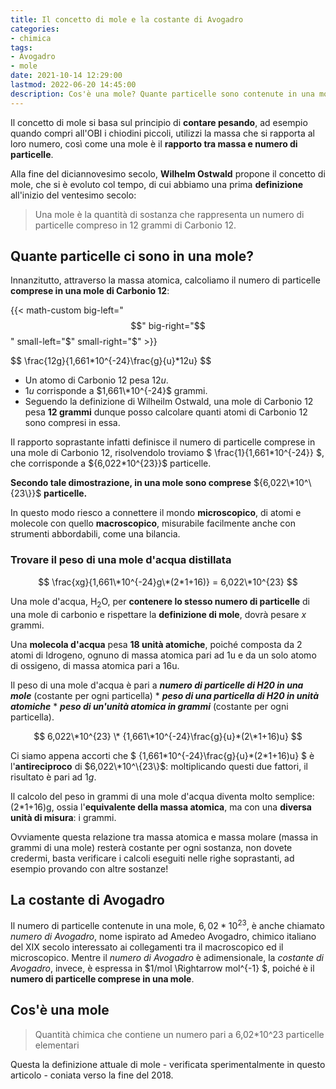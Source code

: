 ```yaml
---
title: Il concetto di mole e la costante di Avogadro
categories:
- chimica
tags:
- Avogadro
- mole
date: 2021-10-14 12:29:00
lastmod: 2022-06-20 14:45:00
description: Cos'è una mole? Quante particelle sono contenute in una mole?
---
```


Il concetto di mole si basa sul principio di **contare pesando**, ad esempio quando compri all'OBI i chiodini piccoli, utilizzi la massa che si rapporta al loro numero, così come una mole è il **rapporto tra massa e numero di particelle**.

Alla fine del diciannovesimo secolo, **Wilhelm Ostwald** propone il concetto di mole, che si è evoluto col tempo, di cui abbiamo una prima **definizione** all'inizio del ventesimo secolo:

> Una mole è la quantità di sostanza che rappresenta un numero di particelle compreso in 12 grammi di Carbonio 12.

## Quante particelle ci sono in una mole?

Innanzitutto, attraverso la massa atomica, calcoliamo il numero di particelle **comprese in una mole di Carbonio 12**:

{{< math-custom big-left="$$" big-right="$$" small-left="$" small-right="$" >}}

$$ \frac{12g}{1,661\*10^{-24}\frac{g}{u}\*12u\} $$

* Un atomo di Carbonio 12 pesa $12u$. 
* $1u$ corrisponde a $1,661\*10^{-24}$ grammi. 
* Seguendo la definizione di Wilheilm Ostwald, una mole di Carbonio 12 pesa **12 grammi** dunque posso calcolare quanti atomi di Carbonio 12 sono compresi in essa.

Il rapporto soprastante infatti definisce il numero di particelle comprese in una mole di Carbonio 12, risolvendolo troviamo  $ \frac{1}{1,661\*10^{-24\}} $, che corrisponde a ${6,022*10^{23\}}$ particelle. 

**Secondo tale dimostrazione, in una mole sono comprese** ${6,022\*10^\{23\}}$ **particelle.**

In questo modo riesco a connettere il mondo **microscopico**, di atomi e molecole con quello **macroscopico**, misurabile facilmente anche con strumenti abbordabili, come una bilancia. 

### Trovare il peso di una mole d'acqua distillata

$$ \frac{xg}{1,661\*10^{-24}g\*(2*1+16)} = 6,022\*10^{23} $$

Una mole d'acqua, H<sub>2</sub>O, per **contenere lo stesso numero di particelle** di una mole di carbonio e rispettare la **definizione di mole**, dovrà pesare $x$ grammi. 

Una **molecola d'acqua** pesa **18 unità atomiche**, poiché composta da 2 atomi di Idrogeno, ognuno di massa atomica pari ad 1u e da un solo atomo di ossigeno, di massa atomica pari a 16u. 

Il peso di una mole d'acqua è pari a ___numero di particelle di H20 in una mole___ (costante per ogni particella) \* ___peso di una particella di H20 in unità atomiche___ * ___peso di un'unità atomica in grammi___ (costante per ogni particella).

$$ 6,022\*10^{23} \* {1,661\*10^{-24}\frac{g}{u}*(2\*1+16)u} $$

Ci siamo appena accorti che $ {1,661\*10^{-24}\frac{g}{u}\*(2\*1+16)u} $ è l'**antireciproco** di $6,022\*10^\{23\}$: moltiplicando questi due fattori, il risultato è pari ad 1$g$.

Il calcolo del peso in grammi di una mole d'acqua diventa molto semplice: (2\*1+16)g, ossia l'**equivalente della massa atomica**, ma con una **diversa unità di misura**: i grammi.

Ovviamente questa relazione tra massa atomica e massa molare (massa in grammi di una mole) resterà costante per ogni sostanza, non dovete credermi, basta verificare i calcoli eseguiti nelle righe soprastanti, ad esempio provando con altre sostanze!

## La costante di Avogadro

Il numero di particelle contenute in una mole, $6,02*10^{23}$, è anche chiamato _numero di Avogadro_, nome ispirato ad Amedeo Avogadro, chimico italiano del XIX secolo interessato ai collegamenti tra il macroscopico ed il microscopico. Mentre il _numero di Avogadro_ è adimensionale, la _costante di Avogadro_, invece, è espressa in $1/mol \Rightarrow mol^{-1} $, poiché è il **numero di particelle comprese in una mole**.

## Cos'è una mole

> Quantità chimica che contiene un numero pari a 6,02*10^23 particelle elementari

Questa la definizione attuale di mole - verificata sperimentalmente in questo articolo - coniata verso la fine del 2018.

